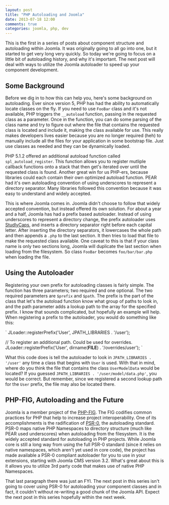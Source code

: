 ```yaml
---
layout: post
title: "PHP Autoloading and Joomla"
date: 2013-07-18 12:00
comments: true
categories: joomla, php, dev
---
```


This is the first in a series of posts about component structure and autoloading within Joomla. It was originally going to all go into one, but it started to get very long very quickly. So today we're going to focus on a little bit of autoloading history, and why it's important. The next post will deal with ways to utilize the Joomla autoloader to speed up your component development.


## Some Background

Before we dig in to how this can help you, here's some background on autoloading. Ever since version 5, PHP has had the ability to automatically locate classes on the fly. If you need to use `FooBar` class and it's not available, PHP triggers the `__autoload` function, passing in the requested class as a parameter. Once in the function, you can do some parsing of the class name and try to figure out where the file that contains the requested class is located and include it, making the class available for use. This really makes developers lives easier because you are no longer required (heh) to manually include all the files for your application in some bootstrap file. Just use classes as needed and they can be dynamically loaded.

PHP 5.1.2 offered an additional autoload function called `spl_autoload_register`. This function allows you to register mutliple callback functions onto a stack that then get's iterated over until the requested class is found. Another great win for us PHP-ers, because libraries could each contain their own optimized autoload function. PEAR had it's own autoloading convention of using underscores to represent a directory separator. Many libraries followed this convention because it was easy to understand and widely accepted.

This is where Joomla comes in. Joomla didn't choose to follow that widely accepted convention, but instead offered its own solution. For about a year and a half, Joomla has had a prefix based autoloader. Instead of using underscores to represent a directory change, the prefix autoloader uses [StudlyCaps](http://en.wikipedia.org/wiki/StudlyCaps), and inserts a directory separator right before each capital letter. After inserting the directory separators, it lowercases the whole path and then appends a `.php` to the last section. It then tries to load that file to make the requested class available. One caveat to this is that if your class name is only two sections long, Joomla will duplicate the last section when loading from the filesystem. So class `FooBar` becomes `foo/bar/bar.php` when loading the file.

## Using the Autoloader

Registering your own prefix for autoloading classes is fairly simple. The function has three parameters; two required and one optional. The two required parameters are `$prefix` and `$path`. The prefix is the part of the class that let's the autoload function know what group of paths to look in, and the path parameter adds a lookup path to the array for the specified prefix. I know that sounds complicated, but hopefully an example will help. When registering a prefix to the autoloader, you would do something like this:

`
JLoader::registerPrefix('User', JPATH_LIBRARIES . '/user');

// To register an additional path. Could be used for overrides.
JLoader::registerPrefix('User', dirname(__FILE__) . '/overrides/user');
`

What this code does is tell the autoloader to look in `JPATH_LIBRARIES . '/user'` any time a class that begins with `User` is used. With that in mind, where do you think the file that contains the class `UserModelData` would be located? If you guessed `JPATH_LIBRARIES . '/user/model/data.php'`, you would be correct. But remember, since we registered a second lookup path for the `User` prefix, the file may also be located there.


## PHP-FIG, Autoloading and the Future

Joomla is a member project of the [PHP-FIG](http://php-fig.org). The FIG codifies common practices for PHP that help to increase project interoperability. One of its accomplishments is the radification of [PSR-0](https://github.com/php-fig/fig-standards/blob/master/accepted/PSR-0.md), the autoloading standard. PSR-0 maps native PHP Namespaces to directory structure (much like PEAR used underscores) when autoloading from the filesystem. It is the widely accepted standard for autoloading in PHP projects. While Joomla core is still a long way from using the full PSR-0 standard (since it relies on native namespaces, which aren't yet used in core code), the project has made available a PSR-0 compliant autoloader for you to use in your extensions, starting with Joomla CMS version 3.2. What's great about this is it allows you to utilize 3rd party code that makes use of native PHP Namespaces. 

That last paragraph there was just an FYI. The next post in this series isn't going to cover using PSR-0 for autoloading your component classes and in fact, it couldn't without re-writing a good chunk of the Joomla API. Expect the next post in this series hopefully within the next week.


